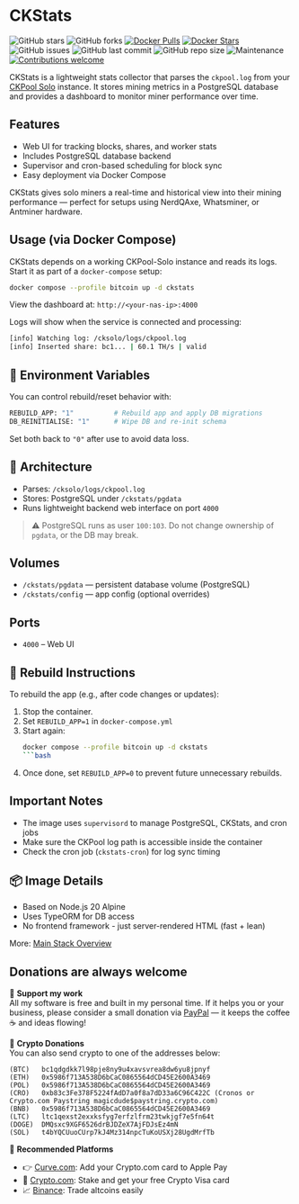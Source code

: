 # CKStats
![GitHub stars](https://img.shields.io/github/stars/magicdude4eva/btc-fullnode-stack?style=social)
![GitHub forks](https://img.shields.io/github/forks/magicdude4eva/btc-fullnode-stack?style=social)
[![Docker Pulls](https://img.shields.io/docker/pulls/magicdude4eva/btc-ckstats)](https://hub.docker.com/r/magicdude4eva/btc-ckstats)
[![Docker Stars](https://img.shields.io/docker/stars/magicdude4eva/btc-ckstats)](https://hub.docker.com/r/magicdude4eva/btc-ckstats)
![GitHub issues](https://img.shields.io/github/issues/magicdude4eva/btc-fullnode-stack)
![GitHub last commit](https://img.shields.io/github/last-commit/magicdude4eva/btc-fullnode-stack)
![GitHub repo size](https://img.shields.io/github/repo-size/magicdude4eva/btc-fullnode-stack)
![Maintenance](https://img.shields.io/maintenance/yes/2025)
[![Contributions welcome](https://img.shields.io/badge/contributions-welcome-brightgreen.svg)](https://github.com/magicdude4eva/btc-fullnode-stack/issues)

CKStats is a lightweight stats collector that parses the `ckpool.log` from your [CKPool Solo](../ckpool) instance. It stores mining metrics in a PostgreSQL database and provides a dashboard to monitor miner performance over time.

## Features
- Web UI for tracking blocks, shares, and worker stats  
- Includes PostgreSQL database backend  
- Supervisor and cron-based scheduling for block sync  
- Easy deployment via Docker Compose  

CKStats gives solo miners a real-time and historical view into their mining performance — perfect for setups using NerdQAxe, Whatsminer, or Antminer hardware.


## Usage (via Docker Compose)
CKStats depends on a working CKPool-Solo instance and reads its logs.  Start it as part of a `docker-compose` setup:
```bash
docker compose --profile bitcoin up -d ckstats
```

View the dashboard at: `http://<your-nas-ip>:4000`

Logs will show when the service is connected and processing:
```bash
[info] Watching log: /cksolo/logs/ckpool.log
[info] Inserted share: bc1... | 60.1 TH/s | valid
```

## 🔐 Environment Variables
You can control rebuild/reset behavior with:
```bash
REBUILD_APP: "1"          # Rebuild app and apply DB migrations
DB_REINITIALISE: "1"      # Wipe DB and re-init schema
```

Set both back to `"0"` after use to avoid data loss.

## 🧠 Architecture
- Parses: `/cksolo/logs/ckpool.log`
- Stores: PostgreSQL under `/ckstats/pgdata`
- Runs lightweight backend web interface on port `4000`

> ⚠️ PostgreSQL runs as user `100:103`. Do not change ownership of `pgdata`, or the DB may break.


## Volumes
- `/ckstats/pgdata` — persistent database volume (PostgreSQL)
- `/ckstats/config` — app config (optional overrides)

## Ports
- `4000` – Web UI

## 🧪 Rebuild Instructions
To rebuild the app (e.g., after code changes or updates):

1. Stop the container.
2. Set `REBUILD_APP=1` in `docker-compose.yml`
3. Start again:  
   ```bash
   docker compose --profile bitcoin up -d ckstats
   ```bash
4. Once done, set `REBUILD_APP=0` to prevent future unnecessary rebuilds.


## Important Notes
- The image uses `supervisord` to manage PostgreSQL, CKStats, and cron jobs  
- Make sure the CKPool log path is accessible inside the container  
- Check the cron job (`ckstats-cron`) for log sync timing

## 📦 Image Details
- Based on Node.js 20 Alpine
- Uses TypeORM for DB access
- No frontend framework - just server-rendered HTML (fast + lean)

More: [Main Stack Overview](https://github.com/magicdude4eva/btc-fullnode-stack)

## Donations are always welcome

[paypal]: https://paypal.me/GerdNaschenweng

🍻 **Support my work**  
All my software is free and built in my personal time. If it helps you or your business, please consider a small donation via [PayPal][paypal] — it keeps the coffee ☕ and ideas flowing!

💸 **Crypto Donations**  
You can also send crypto to one of the addresses below:

```
(BTC)   bc1qdgdkk7l98pje8ny9u4xavsvrea8dw6yu8jpnyf
(ETH)   0x5986f713A538D6bCaC0865564dCD45E2600A3469  
(POL)   0x5986f713A538D6bCaC0865564dCD45E2600A3469
(CRO)   0xb83c3Fe378F5224fAdD7a0f8a7dD33a6C96C422C (Cronos or Crypto.com Paystring magicdude$paystring.crypto.com)
(BNB)   0x5986f713A538D6bCaC0865564dCD45E2600A3469
(LTC)   ltc1qexst2exxksfyg7erfzlfrm23twkjgf7e5fn64t
(DOGE)  DMQsxc9XGF6526drBJDZeX7AjFDJsEz4mN
(SOL)   t4bYQCUuoCUrp7kJ4Mz314npcTuKoUSXj28UgdMrfTb
```

🧾 **Recommended Platforms**  
- 👉 [Curve.com](https://www.curve.com/join#DWPXKG6E): Add your Crypto.com card to Apple Pay  
- 🔐 [Crypto.com](https://crypto.com/app/ref6ayzqvp): Stake and get your free Crypto Visa card  
- 📈 [Binance](https://accounts.binance.com/register?ref=13896895): Trade altcoins easily